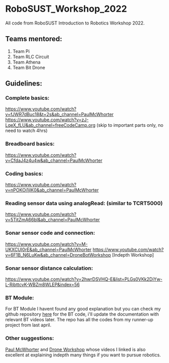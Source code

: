 # RoboSUST_Workshop_2022
All code from RoboSUST Introduction to Robotics Workshop 2022.

## Teams mentored:
1. Team Pi
2. Team RLC Circuit
3. Team Athena
4. Team Bit Drone

## Guidelines:

### Complete basics:
https://www.youtube.com/watch?v=fJWR7dBuc18&t=2s&ab_channel=PaulMcWhorter
https://www.youtube.com/watch?v=zJ-LqeX_fLU&ab_channel=freeCodeCamp.org (skip to important parts only, no need to watch 4hrs)

### Breadboard basics:
https://www.youtube.com/watch?v=CfdaJ4z4u4w&ab_channel=PaulMcWhorter

### Coding basics:
https://www.youtube.com/watch?v=nPOKOi1jIK0&ab_channel=PaulMcWhorter

### Reading sensor data using analogRead: (similar to TCRT5000)
https://www.youtube.com/watch?v=5TitZmA66bI&ab_channel=PaulMcWhorter

### Sonar sensor code and connection:
https://www.youtube.com/watch?v=M-UKXCUI0rE&ab_channel=PaulMcWhorter
https://www.youtube.com/watch?v=6F1B_N6LuKw&ab_channel=DroneBotWorkshop [Indepth Workshop]

### Sonar sensor distance calculation:
https://www.youtube.com/watch?v=2hwrDSVHQ-E&list=PLGs0VKk2DiYw-L-RibttcvK-WBZm8WLEP&index=56

### BT Module:
For BT Module I havent found any good explanation but you can check my github repository [here](https://www.github.com/IrfanNafiz/Gambit) for the BT code, i'll update the documentation with relevant BT videos later.
The repo has all the codes from my runner-up project from last april.

### Other suggestions:
[Paul McWhorter](https://www.youtube.com/channel/UCfYfK0tzHZTpNFrc_NDKfTA) and [Drone Workshop](https://www.youtube.com/c/Dronebotworkshop1) whose videos I linked is also excellent at explaining indepth many things if you want to pursue robotics.
